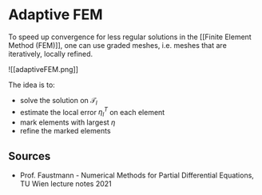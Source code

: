 # Adaptive FEM
To speed up convergence for less regular solutions in the [[Finite Element Method (FEM)]], one can use graded meshes, i.e. meshes that are iteratively, locally refined.

![[adaptiveFEM.png]]

The idea is to:
- solve the solution on $\mathcal{T}_l$
- estimate the local error $\eta_l^T$ on each element
- mark elements with largest $\eta$
- refine the marked elements


## Sources
- Prof. Faustmann - Numerical Methods for Partial Differential Equations, TU Wien lecture notes 2021